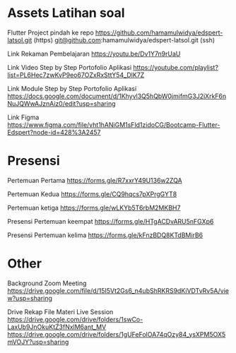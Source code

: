 # Assets Latihan soal

Flutter Project pindah ke repo
https://github.com/hamamulwidya/edspert-latsol.git (https)
git@github.com:hamamulwidya/edspert-latsol.git (ssh)

Link Rekaman Pembelajaran
https://youtu.be/Dv1Y7n9rUaU

Link Video Step by Step Portofolio Aplikasi
https://youtube.com/playlist?list=PL6Hec7zwKvP9eo67OZxRxSttY54_DlK7Z

Link Module Step by Step Portofolio Aplikasi
https://docs.google.com/document/d/1Khyvl3Q5hQbW0jmifmG3J2iXrkF6nNuJQWwAJznAiz0/edit?usp=sharing

Link Figma
https://www.figma.com/file/vht1hANiGM1sFld1zidoCG/Bootcamp-Flutter-Edspert?node-id=428%3A2457



# Presensi

Pertemuan Pertama
https://forms.gle/R7xxrY49U136w2ZQA

Pertemuan Kedua
https://forms.gle/CQ9hqcs7pXPrgGYT8

Pertemuan ketiga
https://forms.gle/wLKYb5T6rbM2MKBH7

Presensi Pertemuan keempat
https://forms.gle/HTgACDvARU5nFGXp6

Presensi Pertemuan kelima
https://forms.gle/kFnzBDQ8KTdBMirB6

# Other

Background Zoom Meeting
https://drive.google.com/file/d/15I5Vt2Gs6_n4ubShRKRS9dKiVDTvRv5A/view?usp=sharing

Drive Rekap File Materi Live Session
https://drive.google.com/drive/folders/1swCo-LaxUb9JnOkuKtZ3fNxlM6ant_MV
https://drive.google.com/drive/folders/1gUFeFolOA74qOzy84_ysXPM5OX5mVOJY?usp=sharing
